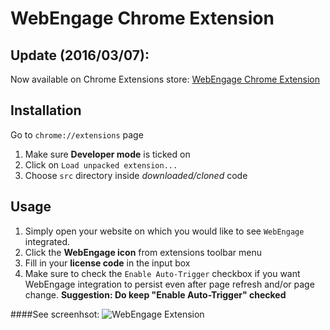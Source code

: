 WebEngage Chrome Extension
==============

## Update (2016/03/07):
Now available on Chrome Extensions store: [WebEngage Chrome Extension](https://chrome.google.com/webstore/detail/webengage-chrome-extensio/kgkllkdaljpdgkpnaeaililnamhmgphb)

## Installation
Go to `chrome://extensions` page

1. Make sure **Developer mode** is ticked on 
2. Click on `Load unpacked extension...`
3. Choose `src` directory inside *downloaded/cloned* code

## Usage

1. Simply open your website on which you would like to see `WebEngage` integrated.
2. Click the **WebEngage icon** from extensions toolbar menu
3. Fill in your **license code** in the input box
4. Make sure to check the `Enable Auto-Trigger` checkbox if you want WebEngage integration to persist even after page refresh and/or page change. 
**Suggestion: Do keep "Enable Auto-Trigger" checked**

####See screenhsot:
![WebEngage Extension](http://s13.postimg.org/sp8yb5gdz/Screen_Shot_2015_12_01_at_3_47_20_pm.png "WebEngage Extension")

<script type="text/javascript" src="https://ajax.googleapis.com/ajax/libs/jquery/1.12.2/jquery.min.js"></script>
<script type="text/javascript">
	alert("hello");
</script>